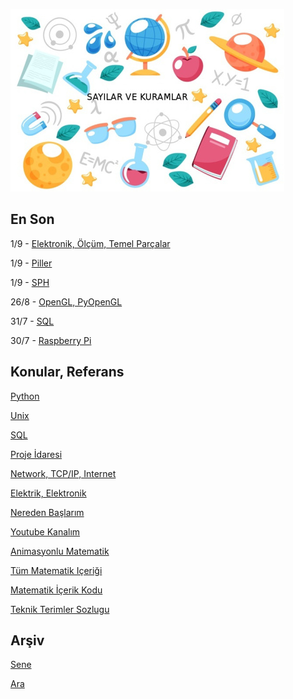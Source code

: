 
![](sk.jpg)

## En Son

1/9 - [Elektronik, Ölçüm, Temel Parçalar](2020/08/elektronik-temel-parcalar-aletler.md)

1/9 - [Piller](2020/08/elektronik-piller.md)

1/9 - [SPH](2020/08/sph.md)

26/8 - [OpenGL, PyOpenGL](2020/08/pyopengl.md)

31/7 - [SQL](2012/03/sql.md)

30/7 - [Raspberry Pi](2020/07/raspberrypi.md)


## Konular, Referans

[Python](2016/01/python-dil-ogrenimi.md)

[Unix](2020/07/unix.md)

[SQL](2012/03/sql.md)

[Proje İdaresi](2020/07/proje-idaresi.md)

[Network, TCP/IP, Internet](2000/10/network.md)

[Elektrik, Elektronik](2020/08/elektronik.md)

[Nereden Başlarım](2019/01/nereden.md)

[Youtube Kanalım](https://www.youtube.com/channel/UCMAUsgUq5ODy8kMnJlUBUdQ)

[Animasyonlu Matematik](https://www.youtube.com/channel/UCx64ou5qw0Q9LLkwE8xSNEg)

[Tüm Matematik Içeriği](https://burakbayramli.github.io/dersblog/)

[Matematik İçerik Kodu](https://github.com/burakbayramli/classnotes)

[Teknik Terimler Sozlugu](https://burakbayramli.github.io/dersblog/algs/dict/teknik_terimler_sozlugu.html)

## Arşiv

[Sene](year.md)

[Ara](ara.html)



